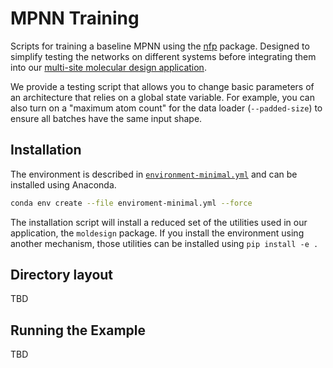 # MPNN Training

Scripts for training a baseline MPNN using the [nfp](https://github.com/NREL/nfp) package.
Designed to simplify testing the networks on different systems before integrating them into our
[multi-site molecular design application](https://github.com/exalearn/multi-site-campaigns).

We provide a testing script that allows you to change basic parameters of an architecture that relies on 
a global state variable. For example, you can also turn on a "maximum atom count" for the data loader (`--padded-size`)
to ensure all batches have the same input shape.

## Installation 

The environment is described in [`environment-minimal.yml`](./environment-minimal.yml) and can be installed using Anaconda.

```bash
conda env create --file enviroment-minimal.yml --force
```
The installation script will install a reduced set of the utilities used in our application, the `moldesign` package. 
If you install the environment using another mechanism, those utilities can be installed using `pip install -e .`

## Directory layout

TBD

## Running the Example

TBD
